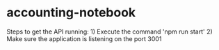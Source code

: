 # accounting-notebook
Steps to get the API running:
    1) Execute the command 'npm run start'
    2) Make sure the application is listening on the port 3001